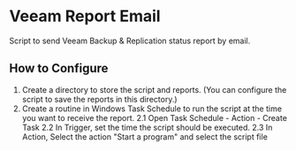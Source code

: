 # Veeam Report Email

Script to send Veeam Backup & Replication status report by email.

## How to Configure

1. Create a directory to store the script and reports. (You can configure the script to save the reports in this directory.)
2. Create a routine in Windows Task Schedule to run the script at the time you want to receive the report.
     2.1  Open Task Schedule - Action - Create Task
     2.2  In Trigger, set the time the script should be executed.
     2.3  In Action, Select the action "Start a program" and select the script file
